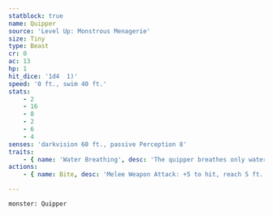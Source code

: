```yaml
---
statblock: true
name: Quipper
source: 'Level Up: Monstrous Menagerie'
size: Tiny
type: Beast
cr: 0
ac: 13
hp: 1
hit_dice: '1d4  1)'
speed: '0 ft., swim 40 ft.'
stats:
    - 2
    - 16
    - 8
    - 2
    - 6
    - 4
senses: 'darkvision 60 ft., passive Perception 8'
traits:
    - { name: 'Water Breathing', desc: 'The quipper breathes only water.' }
actions:
    - { name: Bite, desc: 'Melee Weapon Attack: +5 to hit, reach 5 ft., one target. Hit: 1 piercing damage. On a hit, the quipper can use a bonus action to make a second bite attack.' }

---
```

```statblock
monster: Quipper
```
